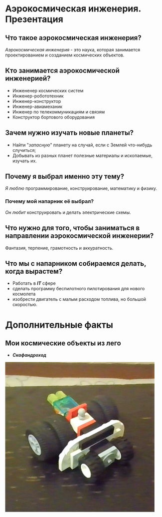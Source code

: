# Аэрокосмическая инженерия. Презентация #


## Что такое аэрокосмическая инженерия? ##
_Аэрокосмическая инженерия_ - это наука, которая занимается проектированием и созданием космических объектов.

## Кто занимается аэрокосмической инженерией? ##
* Инжененер космических систем
* Инженер-робототехник 
* Инженер-конструктор
* Инженер-авиамеханик
* Инженер по телекоммуникациям и связям 
* Конструктор бортового оборудования

## Зачем нужно изучать новые планеты? ##
* Найти "_запасную_" планету на случай, если с Землей что-нибудь случиться;
* Добывать из разных планет полезные материалы и ископаемые, изучать их.

## Почему я выбрал именно эту тему? ##
_Я люблю_ программирование, 
        конструирование, 
        математику и физику.
### Почему мой напарник её выбрал? ###
_Он любит_ конструировать и делать электрические схемы.

## Что нужно для того, чтобы заниматься в направлении аэрокосмической инженерии? ##
Фантазия, терпение, грамотность и аккуратность.

## Что мы с напарником собираемся делать, когда вырастем? ##
* Работать в ___IT___ сфере
* сделать программу беспилотного пилотирования для нового космолета
* изобрести двигатель с малым расходом топлива, но большой скоростью.


# Дополнительные факты #

## Мои космические объекты из лего ##
* ___Скафандроход___

![picture alt](scafandrohod.jpg "Скафандроход")